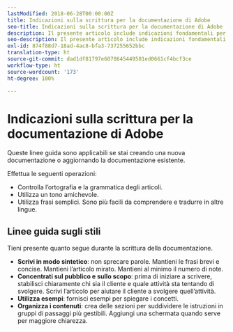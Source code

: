 ```yaml
---
lastModified: 2018-06-28T00:00:00Z
title: Indicazioni sulla scrittura per la documentazione di Adobe
seo-title: Indicazioni sulla scrittura per la documentazione di Adobe
description: Il presente articolo include indicazioni fondamentali per contribuire alla documentazione di Adobe.
seo-description: Il presente articolo include indicazioni fondamentali per contribuire alla documentazione di Adobe.
exl-id: 874f88d7-18ad-4ac8-bfa3-737255652bbc
translation-type: ht
source-git-commit: dad1df81797e6078645449501ed0661cf4bcf3ce
workflow-type: ht
source-wordcount: '173'
ht-degree: 100%

---
```


# Indicazioni sulla scrittura per la documentazione di Adobe

Queste linee guida sono applicabili se stai creando una nuova documentazione o aggiornando la documentazione esistente.

Effettua le seguenti operazioni:

- Controlla l’ortografia e la grammatica degli articoli.
- Utilizza un tono amichevole.
- Utilizza frasi semplici. Sono più facili da comprendere e tradurre in altre lingue.

## Linee guida sugli stili

Tieni presente quanto segue durante la scrittura della documentazione.

- **Scrivi in modo sintetico**: non sprecare parole. Mantieni le frasi brevi e concise. Mantieni l’articolo mirato. Mantieni al minimo il numero di note.
- **Concentrati sul pubblico e sullo scopo**: prima di iniziare a scrivere, stabilisci chiaramente chi sia il cliente e quale attività sta tentando di svolgere. Scrivi l’articolo per aiutare il cliente a svolgere quell’attività.
- **Utilizza esempi**: fornisci esempi per spiegare i concetti.
- **Organizza i contenuti**: crea delle sezioni per suddividere le istruzioni in gruppi di passaggi più gestibili. Aggiungi una schermata quando serve per maggiore chiarezza.
